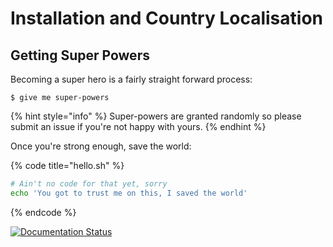 # Installation and Country Localisation

## Getting Super Powers

Becoming a super hero is a fairly straight forward process:

```
$ give me super-powers
```

{% hint style="info" %}
 Super-powers are granted randomly so please submit an issue if you're not happy with yours.
{% endhint %}

Once you're strong enough, save the world:

{% code title="hello.sh" %}
```bash
# Ain't no code for that yet, sorry
echo 'You got to trust me on this, I saved the world'
```
{% endcode %}

[![Documentation Status](https://readthedocs.org/projects/openimis/badge/?version=latest)](https://openimis.readthedocs.io/en/latest/?badge=latest)



